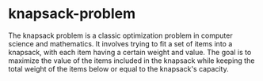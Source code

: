 # knapsack-problem

The knapsack problem is a classic optimization problem in computer science and mathematics. It involves trying to fit a set of items into a knapsack, with each item having a certain weight and value. The goal is to maximize the value of the items included in the knapsack while keeping the total weight of the items below or equal to the knapsack's capacity.
